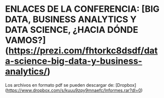 # ENLACES DE LA CONFERENCIA: [BIG DATA, BUSINESS ANALYTICS Y DATA SCIENCE, ¿HACIA DÓNDE VAMOS?] (https://prezi.com/fhtorkc8dsdf/data-science-big-data-y-business-analytics/)

Los archivos en formato pdf se pueden descargar de: [Dropbox] (https://www.dropbox.com/s/kuuu9zpy9mnaefc/Informes.rar?dl=0)




